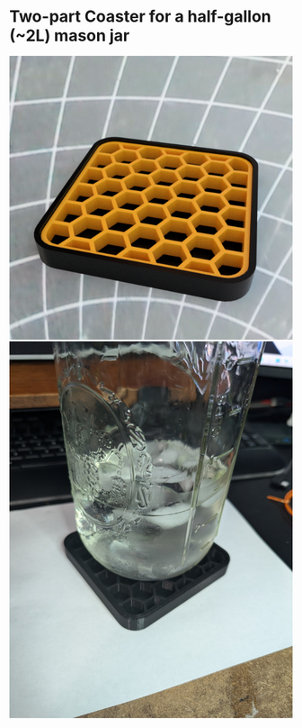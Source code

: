 # Two-part Coaster for a half-gallon (~2L) mason jar

![Render of the coaster in two parts](Images/Render.png)
![Photo](Images/Inuse.jpg)